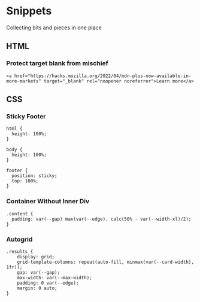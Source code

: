 # Snippets

Collecting bits and pieces in one place

## HTML

### Protect target blank from mischief

```
<a href="https://hacks.mozilla.org/2022/04/mdn-plus-now-available-in-more-markets" target="_blank" rel="noopener noreferrer">Learn more</a>
```

## CSS

### Sticky Footer

```
html {
  height: 100%;
}

body {
  height: 100%;
}

footer {
  position: sticky;
  top: 100%;
}
```

### Container Without Inner Div

```
.content {
  padding: var(--gap) max(var(--edge), calc(50% - var(--width-xl)/2);
}
```

### Autogrid

```
.results {
    display: grid;
    grid-template-columns: repeat(auto-fill, minmax(var(--card-width), 1fr));
    gap: var(--gap);
    max-width: var(--max-width);
    padding: 0 var(--edge);
    margin: 0 auto;
}
```
